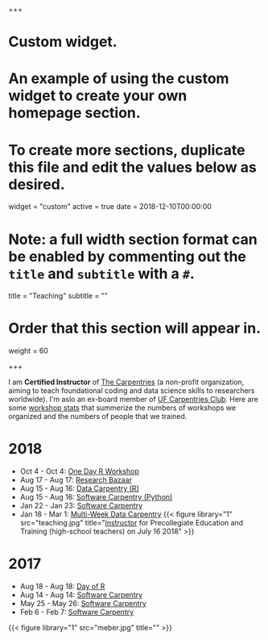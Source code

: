 +++
# Custom widget.
# An example of using the custom widget to create your own homepage section.
# To create more sections, duplicate this file and edit the values below as desired.
widget = "custom"
active = true
date = 2018-12-10T00:00:00

# Note: a full width section format can be enabled by commenting out the `title` and `subtitle` with a `#`.
title = "Teaching"
subtitle = ""

# Order that this section will appear in.
weight = 60

+++

I am **Certified Instructor** of [The Carpentries](https://carpentries.org/) (a non-profit organization, aiming to teach foundational coding and data science skills to researchers worldwide). I'm aslo an ex-board member of [UF Carpentries Club](https://www.uf-carpentries.org/). Here are some [workshop stats](https://www.uf-carpentries.org/stats/) that summerize the numbers of workshops we organized and the numbers of people that we trained.

# 2018
- Oct 4 - Oct 4: [One Day R Workshop](https://uf-carpentry.github.io/2018-10-04-ufii-one-day/)
- Aug 17 - Aug 17: [Research Bazaar](https://uf-carpentry.github.io/resbaz2018/gainesville/)
- Aug 15 - Aug 16: [Data Carpentry (R)](https://picardis.github.io/2018-08-15-ufii/)
- Aug 15 - Aug 16: [Software Carpentry (Python)](https://punama.github.io/2018-08-15-SWC/)
- Jan 22 - Jan 23: [Software Carpentry](https://uf-carpentry.github.io/2018-01-22-UFII/)
- Jan 18 - Mar 1: [Multi-Week Data Carpentry](https://ufrmeetup.github.io/2018-01-18-UF-R/)
{{< figure library="1" src="teaching.jpg" title="[Instructor]( https://twitter.com/UFCPET/status/1019341808688664576) for Precollegiate Education and Training (high-school teachers) on July 16 2018" >}}

# 2017
- Aug 18 - Aug 18: [Day of R](https://uf-carpentry.github.io/2017-08-18-Marston-RDay/)
- Aug 14 - Aug 14: [Software Carpentry](https://uf-carpentry.github.io/2017-08-14-UFII-SwC/)
- May 25 - May 26: [Software Carpentry](https://weecology.github.io/2017-05-25-UF/)
- Feb 6 - Feb 7: [Software Carpentry](https://acislab.github.io/2017-02-06-UF-Informatics-Institute/)

{{< figure library="1" src="meber.jpg" title="" >}}
